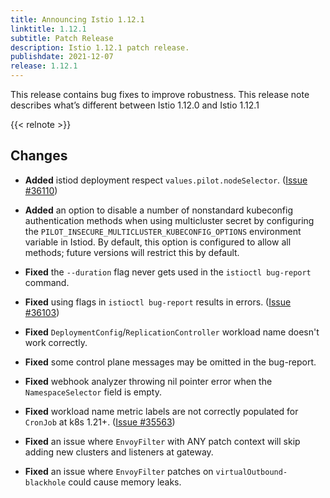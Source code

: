 ```yaml
---
title: Announcing Istio 1.12.1
linktitle: 1.12.1
subtitle: Patch Release
description: Istio 1.12.1 patch release.
publishdate: 2021-12-07
release: 1.12.1
---
```


This release contains bug fixes to improve robustness. This release note describes what’s different between Istio 1.12.0 and Istio 1.12.1

{{< relnote >}}

## Changes

- **Added** istiod deployment respect `values.pilot.nodeSelector`.
  ([Issue #36110](https://github.com/istio/istio/issues/36110))

- **Added** an option to disable a number of nonstandard kubeconfig authentication methods when using multicluster secret by configuring the `PILOT_INSECURE_MULTICLUSTER_KUBECONFIG_OPTIONS` environment variable in Istiod. By default, this option is configured to allow all methods; future versions will restrict this by default.

- **Fixed** the `--duration` flag never gets used in the `istioctl bug-report` command.

- **Fixed** using flags in `istioctl bug-report` results in errors.
  ([Issue #36103](https://github.com/istio/istio/issues/36103))

- **Fixed** `DeploymentConfig`/`ReplicationController` workload name doesn't work correctly.

- **Fixed** some control plane messages may be omitted in the bug-report.

- **Fixed** webhook analyzer throwing nil pointer error when the `NamespaceSelector` field is empty.

- **Fixed** workload name metric labels are not correctly populated for `CronJob` at k8s 1.21+.
  ([Issue #35563](https://github.com/istio/istio/issues/35563))

- **Fixed** an issue where `EnvoyFilter` with ANY patch context will skip adding new clusters and listeners at gateway.

- **Fixed** an issue where `EnvoyFilter` patches on `virtualOutbound-blackhole` could cause memory leaks.
